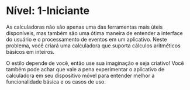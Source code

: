 # Nível: 1-Iniciante

As calculadoras não são apenas uma das ferramentas mais úteis disponíveis, mas também são uma ótima maneira de entender a interface do usuário e o processamento de eventos em um aplicativo. Neste problema, você criará uma calculadora que suporta cálculos aritméticos básicos em inteiros.

O estilo depende de você, então use sua imaginação e seja criativo! Você também pode achar que vale a pena experimentar o aplicativo de calculadora em seu dispositivo móvel para entender melhor a funcionalidade básica e os casos de uso.